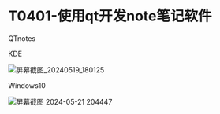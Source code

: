 # T0401-使用qt开发note笔记软件
QTnotes

KDE

![屏幕截图_20240519_180125](https://github.com/EnLightGu/T0401/assets/84883393/a417b8f8-7336-4b69-b1f9-c832f2691ab8)

Windows10

![屏幕截图 2024-05-21 204447](https://github.com/EnLightGu/T0401/assets/84883393/05b81c1a-5ab6-4e56-9c96-2e44bfa51ef2)
